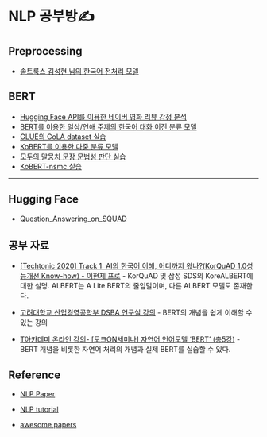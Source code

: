 # NLP 공부방✍️

## Preprocessing

-   [솔트룩스 김성현 님의 한국어 전처리 모델](https://github.com/thispath98/NLP/blob/main/Preprocessing/한국어_전처리.ipynb)

## BERT

-   [Hugging Face API를 이용한 네이버 영화 리뷰 감정 분석](https://github.com/thispath98/NLP/blob/main/BERT/BERT_NSMC.ipynb)
-   [BERT를 이용한 일상/연애 주제의 한국어 대화 이진 분류 모델](https://github.com/thispath98/NLP/blob/main/BERT/BERT_Korean_daily_date_texts_binary_classification.ipynb)
-   [GLUE의 CoLA dataset 실습](https://github.com/thispath98/NLP/blob/main/BERT/BERT_CoLA_of_GLUE.ipynb)
-   [KoBERT를 이용한 다중 분류 모델](https://github.com/thispath98/NLP/blob/main/BERT/KoBERT_multinomial_classifier.ipynb)
-   [모두의 말뭉치 문장 문법성 판단 실습](https://github.com/thispath98/NLP/blob/main/BERT/BERT_modoo_corpus_sentence_acceptability.ipynb)
-   [KoBERT-nsmc 실습](https://github.com/thispath98/NLP/blob/main/BERT/KoBERT_nsmc_practice.ipynb)

---

## Hugging Face

-   [Question_Answering_on_SQUAD](https://github.com/thispath98/NLP/blob/main/BERT/Question_Answering_on_SQUAD.ipynb)

## 공부 자료

-   [[Techtonic 2020] Track 1. AI의 한국어 이해, 어디까지 왔나?(KorQuAD 1.0성능개선 Know-how) - 이현제 프로](https://youtu.be/ovD_87gHZO4) - KorQuAD 및 삼성 SDS의 KoreALBERT에 대한 설명. ALBERT는 A Lite BERT의 줄임말이며, 다른 ALBERT 모델도 존재한다.

-   [고려대학교 산업경영공학부 DSBA 연구실 강의](https://youtu.be/IwtexRHoWG0) - BERT의 개념을 쉽게 이해할 수 있는 강의

-   [T아카데미 온라인 강의- [토크ON세미나] 자연어 언어모델 ‘BERT’ (총5강)](https://youtube.com/playlist?list=PL9mhQYIlKEhcIxjmLgm9X5BUtW5jMLbZD) - BERT 개념을 비롯한 자연어 처리의 개념과 실제 BERT를 실습할 수 있다.

## Reference

-   [NLP Paper](https://github.com/changwookjun/nlp-paper)

-   [NLP tutorial](https://github.com/lyeoni/nlp-tutorial)

-   [awesome papers](https://github.com/huggingface/awesome-papers)
